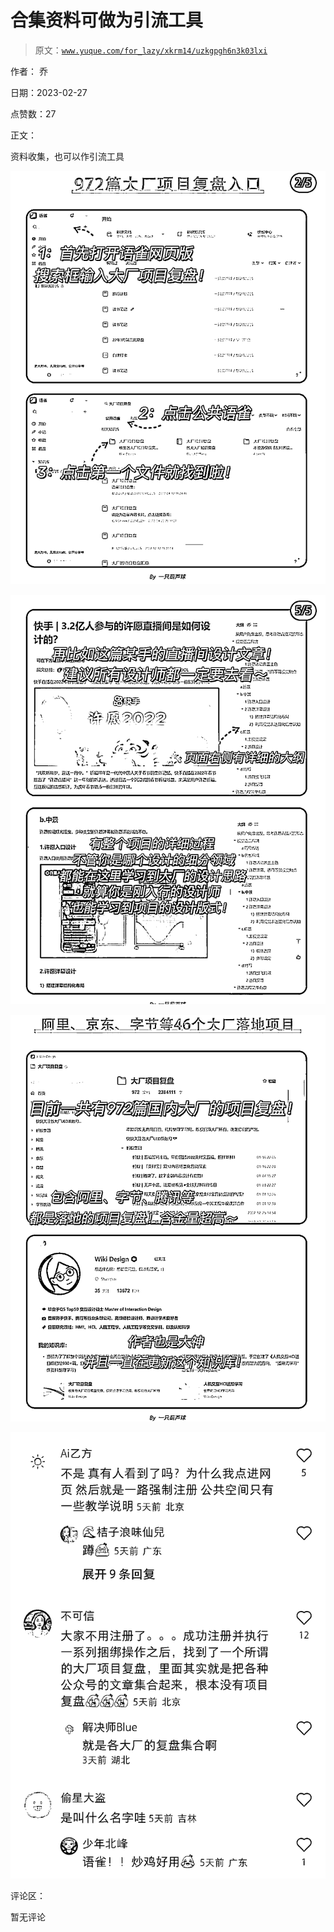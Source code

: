 # 合集资料可做为引流工具

> 原文：[`www.yuque.com/for_lazy/xkrm14/uzkgpgh6n3k03lxi`](https://www.yuque.com/for_lazy/xkrm14/uzkgpgh6n3k03lxi)

作者： 乔 

日期：2023-02-27 

点赞数：27 

正文： 

资料收集，也可以作引流工具 

![](img/c5d9abf1de9a6e3398738ef38dccc927.png) 

![](img/6f7e5fbbe32101b1701b4df035414273.png) 

![](img/cc4db0e93edf8f1655cabfec01b321e7.png) 

![](img/bd3b2acb0fe7ce0c7a5b53973fbee021.png) 

评论区： 

暂无评论 

